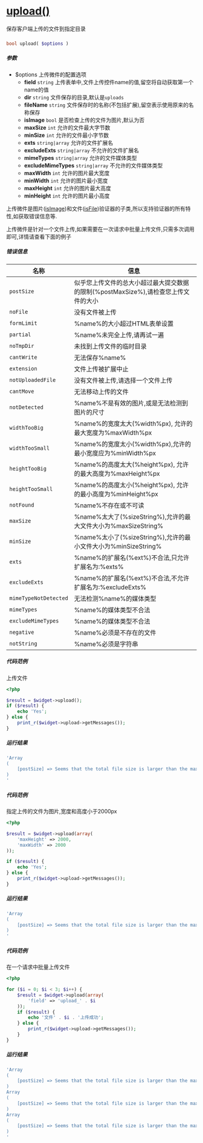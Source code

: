 [upload()](http://twinh.github.com/widget/api/upload)
=====================================================

保存客户端上传的文件到指定目录

### 
```php
bool upload( $options )
```

##### 参数
* $options 上传微件的配置选项
   *  **field** `string` 上传表单中,文件上传控件name的值,留空将自动获取第一个name的值
   *  **dir** `string` 文件保存的目录,默认是`uploads`
   *  **fileName** `string` 文件保存时的名称(不包括扩展),留空表示使用原来的名称保存
   *  **isImage** `bool` 是否检查上传的文件为图片,默认为否
   *  **maxSize** `int` 允许的文件最大字节数
   *  **minSize** `int` 允许的文件最小字节数
   *  **exts** `string|array` 允许的文件扩展名
   *  **excludeExts** `string|array` 不允许的文件扩展名
   *  **mimeTypes** `string|array` 允许的文件媒体类型
   *  **excludeMimeTypes** `string|array` 不允许的文件媒体类型
   *  **maxWidth** `int` 允许的图片最大宽度
   *  **minWidth** `int` 允许的图片最小宽度
   *  **maxHeight** `int` 允许的图片最大高度
   *  **minHeight** `int` 允许的图片最小高度


上传微件是图片([isImage](isImage.md))和文件([isFile](isFile.md))验证器的子类,所以支持验证器的所有特性,如获取错误信息等.

上传微件是针对一个文件上传,如果需要在一次请求中批量上传文件,只需多次调用即可,详情请查看下面的例子


##### 错误信息
| **名称**              | **信息**                                                       | 
|-----------------------|----------------------------------------------------------------|
| `postSize`            | 似乎您上传文件的总大小超过最大提交数据的限制(%postMaxSize%),请检查您上传文件的大小 |
| `noFile`              | 没有文件被上传                                                 |
| `formLimit`           | %name%的大小超过HTML表单设置                                   |
| `partial`             | %name%未完全上传,请再试一遍                                    |
| `noTmpDir`            | 未找到上传文件的临时目录                                       |
| `cantWrite`           | 无法保存%name%                                                 |
| `extension`           | 文件上传被扩展中止                                             |
| `notUploadedFile`     | 没有文件被上传,请选择一个文件上传                              |
| `cantMove`            | 无法移动上传的文件                                             |
| `notDetected`         | %name%不是有效的图片,或是无法检测到图片的尺寸                  |
| `widthTooBig`         | %name%的宽度太大(%width%px), 允许的最大宽度为%maxWidth%px      |
| `widthTooSmall`       | %name%的宽度太小(%width%px),允许的最小宽度应为%minWidth%px     |
| `heightTooBig`        | %name%的高度太大(%height%px), 允许的最大高度为%maxHeight%px    |
| `heightTooSmall`      | %name%的高度太小(%height%px), 允许的最小高度为%minHeight%px    |
| `notFound`            | %name%不存在或不可读                                           |
| `maxSize`             | %name%太大了(%sizeString%),允许的最大文件大小为%maxSizeString% |
| `minSize`             | %name%太小了(%sizeString%),允许的最小文件大小为%minSizeString% |
| `exts`                | %name%的扩展名(%ext%)不合法,只允许扩展名为:%exts%              |
| `excludeExts`         | %name%的扩展名(%ext%)不合法,不允许扩展名为:%excludeExts%       |
| `mimeTypeNotDetected` | 无法检测%name%的媒体类型                                       |
| `mimeTypes`           | %name%的媒体类型不合法                                         |
| `excludeMimeTypes`    | %name%的媒体类型不合法                                         |
| `negative`            | %name%必须是不存在的文件                                       |
| `notString`           | %name%必须是字符串                                             |



##### 代码范例
上传文件
```php
<?php

$result = $widget->upload();
if ($result) {
    echo 'Yes';
} else {
    print_r($widget->upload->getMessages());
}

```
##### 运行结果
```php
'Array
(
    [postSize] => Seems that the total file size is larger than the max size (20M) of allowed post data, please check the size of your file
)
'
```
##### 代码范例
指定上传的文件为图片,宽度和高度小于2000px
```php
<?php

$result = $widget->upload(array(
    'maxHeight' => 2000,
    'maxWidth' => 2000
));

if ($result) {
    echo 'Yes';
} else {
    print_r($widget->upload->getMessages());
}

```
##### 运行结果
```php
'Array
(
    [postSize] => Seems that the total file size is larger than the max size (20M) of allowed post data, please check the size of your file
)
'
```
##### 代码范例
在一个请求中批量上传文件
```php
<?php

for ($i = 0; $i < 3; $i++) {
    $result = $widget->upload(array(
        'field' => 'upload_' . $i
    ));
    if ($result) {
        echo '文件' . $i . '上传成功';
    } else {
        print_r($widget->upload->getMessages());
    }
}
```
##### 运行结果
```php
'Array
(
    [postSize] => Seems that the total file size is larger than the max size (20M) of allowed post data, please check the size of your file
)
Array
(
    [postSize] => Seems that the total file size is larger than the max size (20M) of allowed post data, please check the size of your file
)
Array
(
    [postSize] => Seems that the total file size is larger than the max size (20M) of allowed post data, please check the size of your file
)
'
```
